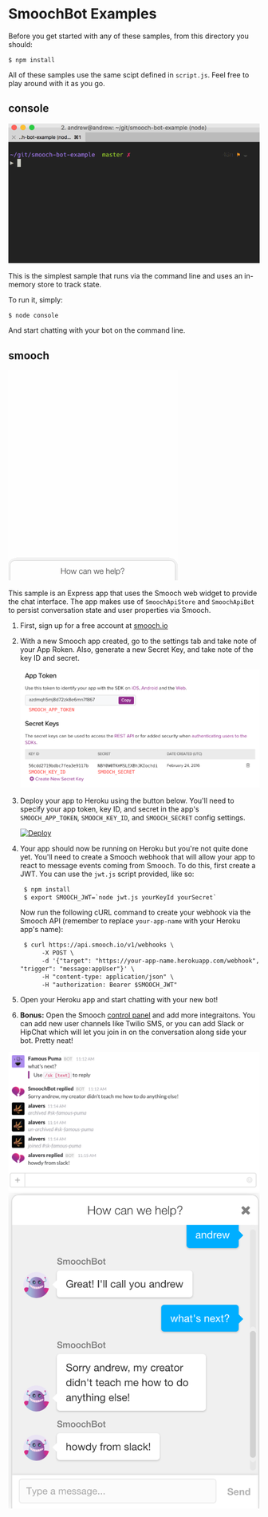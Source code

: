 # SmoochBot Examples

Before you get started with any of these samples, from this directory you should:

```
$ npm install
```

All of these samples use the same scipt defined in `script.js`. Feel free to play around with it as you go.

## console

![console](/img/console.gif)

This is the simplest sample that runs via the command line and uses an in-memory store to track state.

To run it, simply:

```
$ node console
```

And start chatting with your bot on the command line.

## smooch

![heroku](/img/heroku.gif)

This sample is an Express app that uses the Smooch web widget to provide the chat interface. The app makes use of `SmoochApiStore` and `SmoochApiBot` to persist conversation state and user properties via Smooch.

1. First, sign up for a free account at [smooch.io](https://app.smooch.io/signup)

1. With a new Smooch app created, go to the settings tab and take note of your App Roken. Also, generate a new Secret Key, and take note of the key ID and secret.

    ![settings](/img/settings.png)

1. Deploy your app to Heroku using the button below. You'll need to specify your app token, key ID, and secret in the app's `SMOOCH_APP_TOKEN`, `SMOOCH_KEY_ID`, and `SMOOCH_SECRET` config settings.

    [![Deploy](https://www.herokucdn.com/deploy/button.svg)](https://heroku.com/deploy?template=https://github.com/smooch/smooch-bot-example)

1. Your app should now be running on Heroku but you're not quite done yet. You'll need to create a Smooch webhook that will allow your app to react to message events coming from Smooch. To do this, first create a JWT. You can use the `jwt.js` script provided, like so:

        $ npm install
        $ export SMOOCH_JWT=`node jwt.js yourKeyId yourSecret`

    Now run the following cURL command to create your webhook via the Smooch API (remember to replace `your-app-name` with your Heroku app's name):

        $ curl https://api.smooch.io/v1/webhooks \
             -X POST \
             -d '{"target": "https://your-app-name.herokuapp.com/webhook", "trigger": "message:appUser"}' \
             -H "content-type: application/json" \
             -H "authorization: Bearer $SMOOCH_JWT"


1. Open your Heroku app and start chatting with your new bot!

1. **Bonus:** Open the Smooch [control panel](https://app.smooch.io) and add more integraitons. You can add new user channels like Twilio SMS, or you can add Slack or HipChat which will let you join in on the conversation along side your bot. Pretty neat!

![slack1](/img/slack1.png)
![slack2](/img/slack2.png)
